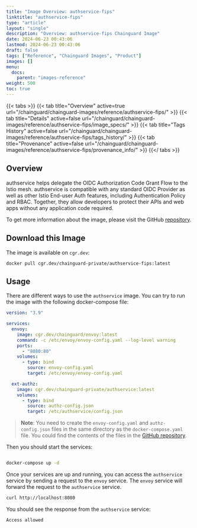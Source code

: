 ```yaml
---
title: "Image Overview: authservice-fips"
linktitle: "authservice-fips"
type: "article"
layout: "single"
description: "Overview: authservice-fips Chainguard Image"
date: 2024-06-23 00:43:06
lastmod: 2024-06-23 00:43:06
draft: false
tags: ["Reference", "Chainguard Images", "Product"]
images: []
menu: 
  docs: 
    parent: "images-reference"
weight: 500
toc: true
---
```


{{< tabs >}}
{{< tab title="Overview" active=true url="/chainguard/chainguard-images/reference/authservice-fips/" >}}
{{< tab title="Details" active=false url="/chainguard/chainguard-images/reference/authservice-fips/image_specs/" >}}
{{< tab title="Tags History" active=false url="/chainguard/chainguard-images/reference/authservice-fips/tags_history/" >}}
{{< tab title="Provenance" active=false url="/chainguard/chainguard-images/reference/authservice-fips/provenance_info/" >}}
{{</ tabs >}}

<!--overview:start-->

## Overview

authservice helps delegate the OIDC Authorization Code Grant Flow to the Istio mesh. authservice is compatible with any standard OIDC Provider as well as other Istio End-user Auth features, including Authentication Policy and RBAC. Together, they allow developers to protect their APIs and web apps without any application code required.


To get more information about the image, please visit the GitHub [repository](https://github.com/istio-ecosystem/authservice/).

<!--overview:end-->

## Download this Image

The image is available on `cgr.dev`:

```
docker pull cgr.dev/chainguard-private/authservice-fips:latest
```


<!--body:start-->

## Usage

There are different ways to use the `authservice` image. You can try to run the image with the following docker-compose file:

```yaml
version: "3.9"

services:
  envoy:
    image: cgr.dev/chainguard/envoy:latest
    command: -c /etc/envoy/envoy-config.yaml --log-level warning
    ports:
      - "8080:80"
    volumes:
      - type: bind
        source: envoy-config.yaml
        target: /etc/envoy/envoy-config.yaml

  ext-authz:
    image: cgr.dev/chainguard-private/authservice:latest
    volumes:
      - type: bind
        source: authz-config.json
        target: /etc/authservice/config.json
```

> **Note**: You need to create the `envoy-config.yaml` and `authz-config.json` files in the same directory as the `docker-compose.yaml` file. You could find the contents of the files in the [GitHub repository](https://github.com/istio-ecosystem/authservice/tree/main/e2e/mock).


Then you should start the services:

```bash

docker-compose up -d
```

Once your services are up and running, you can access the `authservice` service by sending a request to the `envoy` service. The `envoy` service will forward the request to the `authservice` service.

```bash
curl http://localhost:8080
```

You should see the response from the `authservice` service:

```bash
Access allowed
```

<!--body:end-->

